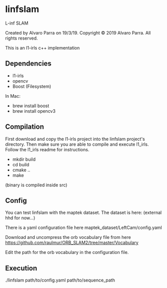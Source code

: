 # linfslam


L-inf SLAM

Created by Alvaro Parra on 19/3/19.
Copyright © 2019 Alvaro Parra. All rights reserved.

This is an l1-irls c++ implementation

## Dependencies

 - l1-irls
 - opencv
 - Boost (Filesystem)

 In Mac: 
 - brew install boost
 - brew install opencv3

## Compilation

First download and copy the l1-irls project into the linfslam project's directory.
Then make sure you are able to compile and execute l1_irls. Follow the l1_irls readme for instructions.

- mkdir build
- cd build
- cmake ..
- make

(binary is compiled inside src)

## Config
You can test linfslam with the maptek dataset. The dataset is here:
(external hhd for now...)


There is a yaml configuration file here
maptek_dataset/LeftCam/config.yaml

Download and uncompress the orb vocabulary file from here
https://github.com/raulmur/ORB_SLAM2/tree/master/Vocabulary

Edit the path for the orb vocabulary in the configuration file.


## Execution

./linfslam path/to/config.yaml path/to/sequence_path

